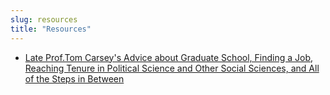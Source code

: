 ```yaml
---
slug: resources
title: "Resources"
---
```


* [Late Prof.Tom Carsey's Advice about Graduate School, Finding a Job, Reaching Tenure in Political Science and Other Social Sciences, and All of the Steps in Between]( https://cdr.lib.unc.edu/concern/journals/gf06g844b?locale=en)

  

